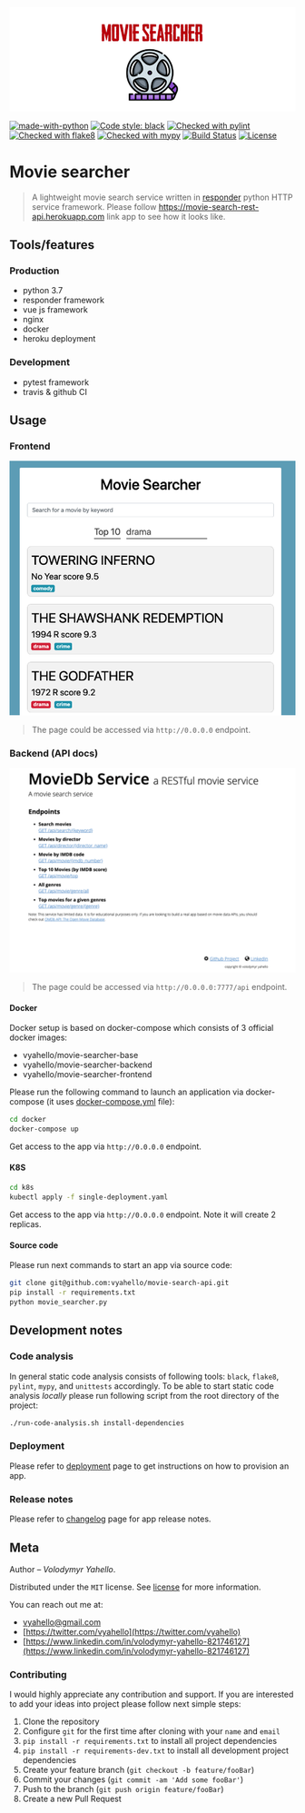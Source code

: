![Screenshot](logo.png)

[![made-with-python](https://img.shields.io/badge/Made%20with-Python-1f425f.svg)](https://www.python.org/)
[![Code style: black](https://img.shields.io/badge/code%20style-black-000000.svg)](https://github.com/psf/black)
[![Checked with pylint](https://img.shields.io/badge/pylint-checked-blue)](https://www.pylint.org)
[![Checked with flake8](https://img.shields.io/badge/flake8-checked-blue)](http://flake8.pycqa.org/)
[![Checked with mypy](http://www.mypy-lang.org/static/mypy_badge.svg)](http://mypy-lang.org/)
[![Build Status](https://travis-ci.org/vyahello/movie-search-api.svg?branch=master)](https://travis-ci.org/vyahello/movie-search-api)
[![License](https://img.shields.io/badge/license-MIT-green.svg)](LICENSE.md)

# Movie searcher
> A lightweight movie search service written in [responder](http://python-responder.org/en/latest/) python HTTP service framework. 
> Please follow https://movie-search-rest-api.herokuapp.com link app to see how it looks like.

## Tools/features

### Production
- python 3.7
- responder framework
- vue js framework
- nginx
- docker 
- heroku deployment

### Development
- pytest framework
- travis & github CI

## Usage

### Frontend

![Screenshot](static/screen/web.png)

> The page could be accessed via `http://0.0.0.0` endpoint.

### Backend (API docs)

![Screenshot](static/screen/api.png)

> The page could be accessed via `http://0.0.0.0:7777/api` endpoint.

#### Docker

Docker setup is based on docker-compose which consists of 3 official docker images:
- vyahello/movie-searcher-base
- vyahello/movie-searcher-backend  
- vyahello/movie-searcher-frontend

Please run the following command to launch an application via docker-compose (it uses [docker-compose.yml](docker/docker-compose.yml) file):
```bash
cd docker
docker-compose up
```

Get access to the app via `http://0.0.0.0` endpoint.

#### K8S 

```bash
cd k8s 
kubectl apply -f single-deployment.yaml
```

Get access to the app via `http://0.0.0.0` endpoint. Note it will create 2 replicas.

#### Source code

Please run next commands to start an app via source code:
```bash
git clone git@github.com:vyahello/movie-search-api.git
pip install -r requirements.txt
python movie_searcher.py
```

## Development notes

### Code analysis
In general static code analysis consists of following tools: `black`, `flake8`, `pylint`, `mypy`, and `unittests` accordingly.
To be able to start static code analysis _locally_ please run following script from the root directory of the project:
```bash
./run-code-analysis.sh install-dependencies
```

### Deployment
Please refer to [deployment](DEPLOYMENT.md) page to get instructions on how to provision an app.

### Release notes
Please refer to [changelog](CHANGELOG.md) page for app release notes.

## Meta
Author – _Volodymyr Yahello_.

Distributed under the `MIT` license. See [license](LICENSE.md) for more information.

You can reach out me at:
* [vyahello@gmail.com](vyahello@gmail.com)
* [https://twitter.com/vyahello](https://twitter.com/vyahello)
* [https://www.linkedin.com/in/volodymyr-yahello-821746127](https://www.linkedin.com/in/volodymyr-yahello-821746127)

### Contributing
I would highly appreciate any contribution and support. If you are interested to add your ideas into project please follow next simple steps:

1. Clone the repository
2. Configure `git` for the first time after cloning with your `name` and `email`
3. `pip install -r requirements.txt` to install all project dependencies
4. `pip install -r requirements-dev.txt` to install all development project dependencies
5. Create your feature branch (`git checkout -b feature/fooBar`)
6. Commit your changes (`git commit -am 'Add some fooBar'`)
7. Push to the branch (`git push origin feature/fooBar`)
8. Create a new Pull Request
